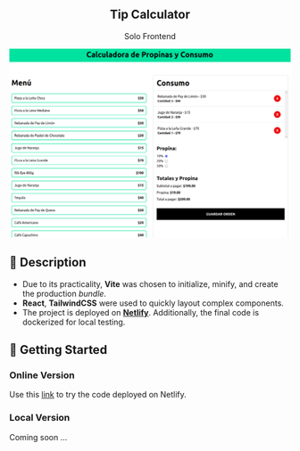 <div align="center">
  <h2>Tip Calculator</h2>
  <p>
    Solo Frontend
  </p>
  <img src="portada.png"></img>
</div>

## 📜 Description

- Due to its practicality, **Vite** was chosen to initialize, minify, and create the production *bundle*.
- **React**, **TailwindCSS** were used to quickly layout complex components.
- The project is deployed on [**Netlify**](https://velvety-phoenix-9fe4c6.netlify.app/). Additionally, the final code is dockerized for local testing.

## 🚀 Getting Started

### **Online Version**

Use this [link](https://velvety-phoenix-9fe4c6.netlify.app/ "Test Demo") to try the code deployed on Netlify.


### **Local Version**
Coming soon ...